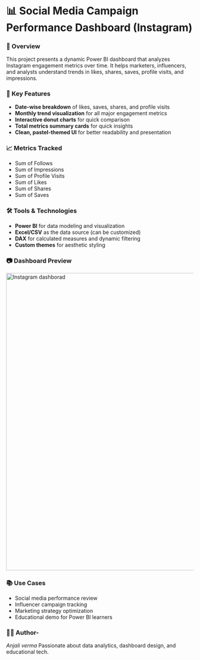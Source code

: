 # 📊 Social Media Campaign Performance Dashboard (Instagram)
### 🚀 Overview
This project presents a dynamic Power BI dashboard that analyzes Instagram engagement metrics over time. It helps marketers, influencers, and analysts understand trends in likes, shares, saves, profile visits, and impressions.

### 🎯 Key Features
- **Date-wise breakdown** of likes, saves, shares, and profile visits  
- **Monthly trend visualization** for all major engagement metrics  
- **Interactive donut charts** for quick comparison  
- **Total metrics summary cards** for quick insights  
- **Clean, pastel-themed UI** for better readability and presentation

### 📈 Metrics Tracked
- Sum of Follows  
- Sum of Impressions  
- Sum of Profile Visits  
- Sum of Likes  
- Sum of Shares  
- Sum of Saves  

### 🛠️ Tools & Technologies
- **Power BI** for data modeling and visualization  
- **Excel/CSV** as the data source (can be customized)  
- **DAX** for calculated measures and dynamic filtering  
- **Custom themes** for aesthetic styling

### 📷 Dashboard Preview
<img width="1421" height="797" alt="Instagram dashborad" src="https://github.com/user-attachments/assets/bbfc29bc-995d-40dc-ad50-06444d6fec72" />

### 📚 Use Cases
- Social media performance review  
- Influencer campaign tracking  
- Marketing strategy optimization  
- Educational demo for Power BI learners

### 🙋‍♂️ Author-
 *Anjali verma* Passionate about data analytics, dashboard design, and educational tech.  


